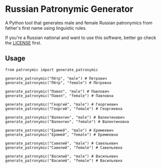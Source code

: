 # Russian Patronymic Generator
A Python tool that generates male and female Russian patronymics from father's first name using linguistic rules.

If you're a Russian national and want to use this software, better go check the [LICENSE](LICENSE.txt) first.

## Usage

```python3
from patronymic import generate_patronymic

generate_patronymic("Пётр", "male") # Петрович
generate_patronymic("Пётр", "female") # Петровна

generate_patronymic("Павел", "male") # Павлович
generate_patronymic("Павел", "female") # Павловна

generate_patronymic("Георгий", "male") # Георгиевич
generate_patronymic("Георгий", "female") # Георгиевна

generate_patronymic("Валентин", "male") # Валентинович
generate_patronymic("Валентин", "female") # Валентиновна

generate_patronymic("Еремей", "male") # Еремеевич
generate_patronymic("Еремей", "female") # Еремеевна

generate_patronymic("Савелий", "male") # Савельевич
generate_patronymic("Савелий", "female") # Савельевна

generate_patronymic("Bacилий", "male") # Bacильевич
generate_patronymic("Bacилий", "female") # Bacильевна
```


